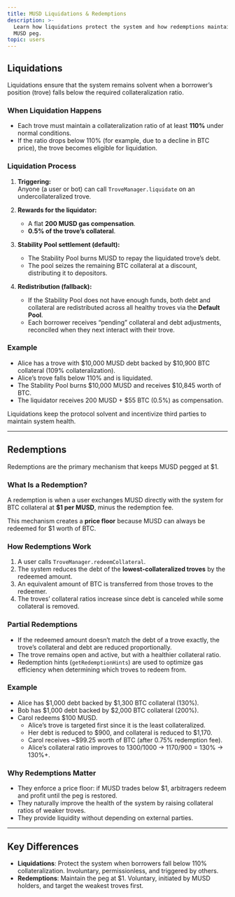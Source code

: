```yaml
---
title: MUSD Liquidations & Redemptions
description: >-
  Learn how liquidations protect the system and how redemptions maintain the
  MUSD peg.
topic: users
---
```


## Liquidations

Liquidations ensure that the system remains solvent when a borrower’s position (trove) falls below the required collateralization ratio.

### When Liquidation Happens
- Each trove must maintain a collateralization ratio of at least **110%** under normal conditions.  
- If the ratio drops below 110% (for example, due to a decline in BTC price), the trove becomes eligible for liquidation.  

### Liquidation Process
1. **Triggering:**  
   Anyone (a user or bot) can call `TroveManager.liquidate` on an undercollateralized trove.  

2. **Rewards for the liquidator:**  
   - A flat **200 MUSD gas compensation**.  
   - **0.5% of the trove’s collateral**.  

3. **Stability Pool settlement (default):**  
   - The Stability Pool burns MUSD to repay the liquidated trove’s debt.  
   - The pool seizes the remaining BTC collateral at a discount, distributing it to depositors.  

4. **Redistribution (fallback):**  
   - If the Stability Pool does not have enough funds, both debt and collateral are redistributed across all healthy troves via the **Default Pool**.  
   - Each borrower receives “pending” collateral and debt adjustments, reconciled when they next interact with their trove.  

### Example
- Alice has a trove with $10,000 MUSD debt backed by $10,900 BTC collateral (109% collateralization).  
- Alice’s trove falls below 110% and is liquidated.  
- The Stability Pool burns $10,000 MUSD and receives $10,845 worth of BTC.  
- The liquidator receives 200 MUSD + $55 BTC (0.5%) as compensation.  

Liquidations keep the protocol solvent and incentivize third parties to maintain system health.

---

## Redemptions

Redemptions are the primary mechanism that keeps MUSD pegged at $1.

### What Is a Redemption?
A redemption is when a user exchanges MUSD directly with the system for BTC collateral at **$1 per MUSD**, minus the redemption fee.  

This mechanism creates a **price floor** because MUSD can always be redeemed for $1 worth of BTC.

### How Redemptions Work
1. A user calls `TroveManager.redeemCollateral`.  
2. The system reduces the debt of the **lowest-collateralized troves** by the redeemed amount.  
3. An equivalent amount of BTC is transferred from those troves to the redeemer.  
4. The troves’ collateral ratios increase since debt is canceled while some collateral is removed.  

### Partial Redemptions
- If the redeemed amount doesn’t match the debt of a trove exactly, the trove’s collateral and debt are reduced proportionally.  
- The trove remains open and active, but with a healthier collateral ratio.  
- Redemption hints (`getRedemptionHints`) are used to optimize gas efficiency when determining which troves to redeem from.  

### Example
- Alice has $1,000 debt backed by $1,300 BTC collateral (130%).  
- Bob has $1,000 debt backed by $2,000 BTC collateral (200%).  
- Carol redeems $100 MUSD.  
  - Alice’s trove is targeted first since it is the least collateralized.  
  - Her debt is reduced to $900, and collateral is reduced to $1,170.  
  - Carol receives ~$99.25 worth of BTC (after 0.75% redemption fee).  
  - Alice’s collateral ratio improves to 1300/1000 → 1170/900 = 130% → 130%+.

### Why Redemptions Matter
- They enforce a price floor: if MUSD trades below $1, arbitragers redeem and profit until the peg is restored.  
- They naturally improve the health of the system by raising collateral ratios of weaker troves.  
- They provide liquidity without depending on external parties.

---

## Key Differences

- **Liquidations**: Protect the system when borrowers fall below 110% collateralization. Involuntary, permissionless, and triggered by others.  
- **Redemptions**: Maintain the peg at $1. Voluntary, initiated by MUSD holders, and target the weakest troves first.  

